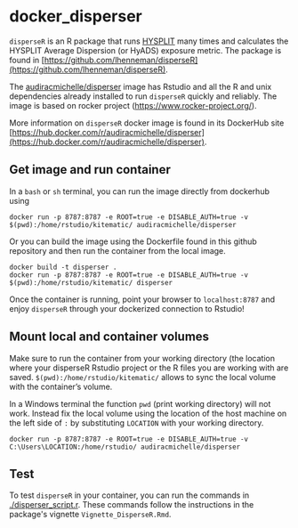 # docker_disperser

`disperseR` is an R package that runs [HYSPLIT](https://ready.arl.noaa.gov/HYSPLIT.php) many times and calculates the HYSPLIT Average Dispersion (or HyADS) exposure metric. The package is found in [https://github.com/lhenneman/disperseR](https://github.com/lhenneman/disperseR).

The [audiracmichelle/disperser](https://hub.docker.com/r/audiracmichelle/disperser) image has Rstudio and all the R and unix dependencies already installed to run `disperseR` quickly and reliably. The image is based on rocker project (<https://www.rocker-project.org/>). 

More information on `disperseR` docker image is found in its DockerHub site [https://hub.docker.com/r/audiracmichelle/disperser](https://hub.docker.com/r/audiracmichelle/disperser).

## Get image and run container

In a `bash` or `sh` terminal, you can run the image directly from dockerhub using

    docker run -p 8787:8787 -e ROOT=true -e DISABLE_AUTH=true -v $(pwd):/home/rstudio/kitematic/ audiracmichelle/disperser

Or you can build the image using the Dockerfile found in this github repository and then run the container from the local image.

    docker build -t disperser .
    docker run -p 8787:8787 -e ROOT=true -e DISABLE_AUTH=true -v $(pwd):/home/rstudio/kitematic/ disperser

Once the container is running, point your browser to `localhost:8787` and enjoy `disperseR` through your dockerized connection to Rstudio\!

## Mount local and container volumes

Make sure to run the container from your working directory (the location where your disperseR Rstudio project or the R files you are working with are saved. `$(pwd):/home/rstudio/kitematic/` allows to sync the local volume with the container’s volume.

In a Windows terminal the function `pwd` (print working directory) will not work. Instead fix the local volume using the location of the host machine on the left side of `:` by substituting `LOCATION` with your working directory.

```{}
docker run -p 8787:8787 -e ROOT=true -e DISABLE_AUTH=true -v C:\Users\LOCATION:/home/rstudio/ audiracmichelle/disperser
```

## Test

To test `disperseR` in your container, you can run the commands in [./disperser_script.r](./disperser_script.r). These commands follow the instructions in the package's vignette `Vignette_DisperseR.Rmd`.
